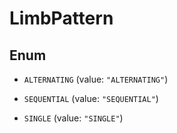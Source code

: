 

# LimbPattern

## Enum


* `ALTERNATING` (value: `"ALTERNATING"`)

* `SEQUENTIAL` (value: `"SEQUENTIAL"`)

* `SINGLE` (value: `"SINGLE"`)



